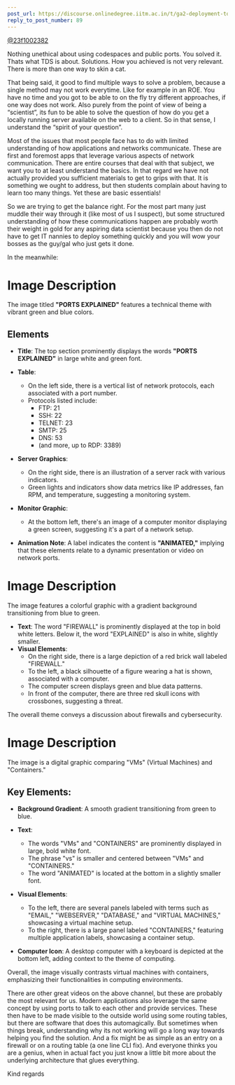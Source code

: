 ```yaml
---
post_url: https://discourse.onlinedegree.iitm.ac.in/t/ga2-deployment-tools-discussion-thread-tds-jan-2025/161120/90
reply_to_post_number: 89
---
```

[@23f1002382](/u/23f1002382)

Nothing unethical about using codespaces and public ports. You solved it. Thats what TDS is about. Solutions. How you achieved is not very relevant. There is more than one way to skin a cat.

That being said, it good to find multiple ways to solve a problem, because a single method may not work everytime. Like for example in an ROE. You have no time and you got to be able to on the fly try different approaches, if one way does not work. Also purely from the point of view of being a “scientist”, its fun to be able to solve the question of how do you get a locally running server available on the web to a client. So in that sense, I understand the “spirit of your question”.

Most of the issues that most people face has to do with limited understanding of how applications and networks communicate. These are first and foremost apps that leverage various aspects of network communication. There are entire courses that deal with that subject, we want you to at least understand the basics. In that regard we have not actually provided you sufficient materials to get to grips with that. It is something we ought to address, but then students complain about having to learn too many things. Yet these are basic essentials!

So we are trying to get the balance right. For the most part many just muddle their way through it (like most of us I suspect), but some structured understanding of how these communications happen are probably worth their weight in gold for any aspiring data scientist because you then do not have to get IT nannies to deploy something quickly and you will wow your bosses as the guy/gal who just gets it done.

In the meanwhile:

# Image Description

The image titled **"PORTS EXPLAINED"** features a technical theme with vibrant green and blue colors. 

## Elements

- **Title**: The top section prominently displays the words **"PORTS EXPLAINED"** in large white and green font.
  
- **Table**:
  - On the left side, there is a vertical list of network protocols, each associated with a port number.
  - Protocols listed include:
    - FTP: 21
    - SSH: 22
    - TELNET: 23
    - SMTP: 25
    - DNS: 53
    - (and more, up to RDP: 3389)
  
- **Server Graphics**:
  - On the right side, there is an illustration of a server rack with various indicators.
  - Green lights and indicators show data metrics like IP addresses, fan RPM, and temperature, suggesting a monitoring system.

- **Monitor Graphic**: 
  - At the bottom left, there's an image of a computer monitor displaying a green screen, suggesting it's a part of a network setup.

- **Animation Note**: A label indicates the content is **"ANIMATED,"** implying that these elements relate to a dynamic presentation or video on network ports.

# Image Description

The image features a colorful graphic with a gradient background transitioning from blue to green. 

- **Text**: The word "FIREWALL" is prominently displayed at the top in bold white letters. Below it, the word "EXPLAINED" is also in white, slightly smaller.
- **Visual Elements**: 
  - On the right side, there is a large depiction of a red brick wall labeled "FIREWALL."
  - To the left, a black silhouette of a figure wearing a hat is shown, associated with a computer. 
  - The computer screen displays green and blue data patterns.
  - In front of the computer, there are three red skull icons with crossbones, suggesting a threat.

The overall theme conveys a discussion about firewalls and cybersecurity.

# Image Description

The image is a digital graphic comparing "VMs" (Virtual Machines) and "Containers." 

## Key Elements:

- **Background Gradient**: A smooth gradient transitioning from green to blue.
  
- **Text**: 
  - The words "VMs" and "CONTAINERS" are prominently displayed in large, bold white font.
  - The phrase "vs" is smaller and centered between "VMs" and "CONTAINERS."
  - The word "ANIMATED" is located at the bottom in a slightly smaller font.

- **Visual Elements**: 
  - To the left, there are several panels labeled with terms such as "EMAIL," "WEBSERVER," "DATABASE," and "VIRTUAL MACHINES," showcasing a virtual machine setup.
  - To the right, there is a large panel labeled "CONTAINERS," featuring multiple application labels, showcasing a container setup.

- **Computer Icon**: A desktop computer with a keyboard is depicted at the bottom left, adding context to the theme of computing.

Overall, the image visually contrasts virtual machines with containers, emphasizing their functionalities in computing environments.

There are other great videos on the above channel, but these are probably the most relevant for us. Modern applications also leverage the same concept by using ports to talk to each other and provide services. These then have to be made visible to the outside world using some routing tables, but there are software that does this automagically. But sometimes when things break, understanding why its not working will go a long way towards helping you find the solution. And a fix might be as simple as an entry on a firewall or on a routing table (a one line CLI fix). And everyone thinks you are a genius, when in actual fact you just know a little bit more about the underlying architecture that glues everything.

Kind regards
